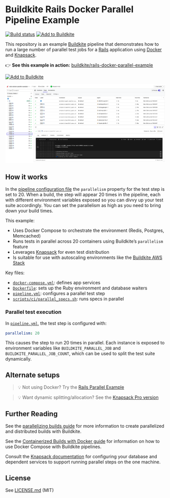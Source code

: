# Buildkite Rails Docker Parallel Pipeline Example

[![Build status](https://badge.buildkite.com/aab023f2f33ab06766ed6236bc40caf0df1d9448e4f590d0ee.svg?branch=main)](https://buildkite.com/buildkite/rails-docker-parallel-example/builds/latest?branch=main)
[![Add to Buildkite](https://img.shields.io/badge/Add%20to%20Buildkite-14CC80)](https://buildkite.com/new)

This repository is an example [Buildkite](https://buildkite.com/) pipeline that demonstrates how to run a large number of parallel test jobs for a [Rails](https://rubyonrails.org/) application using [Docker](https://www.docker.com/) and [Knapsack](https://github.com/ArturT/knapsack).

👉 **See this example in action:** [buildkite/rails-docker-parallel-example](https://buildkite.com/buildkite/rails-docker-parallel-example/builds/latest?branch=main)

[![Add to Buildkite](https://buildkite.com/button.svg)](https://buildkite.com/new)

<a href="https://buildkite.com/buildkite/rails-docker-parallel-example/builds/latest?branch=main">
  <img width="1491" alt="Screenshot of Buildkite Rails Docker Parallel example pipeline" src=".buildkite/screenshot.png" />
</a>

<!-- docs:start -->

## How it works
In the [pipeline configuration file](.buildkite/pipeline.yml) the `parallelism` property for the test step is set to 20. When a build, the step will appear 20 times in the pipeline, each with different environment variables exposed so you can divvy up your test suite accordingly. You can set the parallelism as high as you need to bring down your build times.

This example:
- Uses Docker Compose to orchestrate the environment (Redis, Postgres, Memcached)
- Runs tests in parallel across 20 containers using Buildkite’s `parallelism` feature
- Leverages [Knapsack](https://github.com/ArturT/knapsack) for even test distribution
- Is suitable for use with autoscaling environments like the [Buildkite AWS Stack](https://github.com/buildkite/elastic-ci-stack-for-aws)

Key files:
- [`docker-compose.yml`](docker-compose.yml): defines app services
- [`Dockerfile`](Dockerfile): sets up the Ruby environment and database waiters
- [`pipeline.yml`](.buildkite/pipeline.yml): configures a parallel test step
- [`scripts/ci/parallel_specs.sh`](scripts/ci/parallel_specs.sh): runs specs in parallel

### Parallel test execution

In [`pipeline.yml`](.buildkite/pipeline.yml), the test step is configured with:

```yaml
parallelism: 20
```

This causes the step to run 20 times in parallel. Each instance is exposed to environment variables like `BUILDKITE_PARALLEL_JOB` and `BUILDKITE_PARALLEL_JOB_COUNT`, which can be used to split the test suite dynamically.

## Alternate setups

> 💡 Not using Docker? Try the [Rails Parallel Example](https://github.com/buildkite/rails-parallel-example)

> 💡 Want dynamic splitting/allocation? See the [Knapsack Pro version](https://github.com/KnapsackPro/buildkite-rails-docker-parallel-example-with-knapsack_pro)


## Further Reading

See the [parallelizing builds guide](https://buildkite.com/docs/guides/parallelizing-builds) for more information to create parallelized and distributed builds with Buildkite.

See the [Containerized Builds with Docker guide](https://buildkite.com/docs/guides/docker-containerized-builds) for information on how to use Docker Compose with Buildkite pipelines.

Consult the [Knapsack documentation](https://github.com/ArturT/knapsack) for configuring your database and dependent services to support running parallel steps on the one machine.

<!-- docs:end -->

## License

See [LICENSE.md](LICENSE.md) (MIT)
